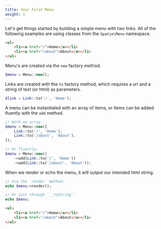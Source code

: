 ```yaml
---
title: Your First Menu
weight: 1
---
```


Let's get things started by building a simple menu with two links. All of the following examples are using classes from the `Spatie\Menu` namespace.

```html
<ul>
    <li><a href="/">Home</a></li>
    <li><a href="/about">About</a></li>
</ul>
```

Menu's are created via the `new` factory method.

```php
$menu = Menu::new();
```

Links are created with the `to` factory method, which requires a url and a string of text (or html) as parameters.

```php
$link = Link::to('/', 'Home');
```

A menu can be instantiated with an array of items, or items can be added fluently with the `add` method.

```php
// With an array:
$menu = Menu::new([
    Link::to('/', 'Home'),
    Link::to('/about', 'About'),
]);

// Or fluently:
$menu = Menu::new()
    ->add(Link::to('/', 'Home'))
    ->add(Link::to('/about', 'About'));
```

When we render or echo the menu, it will output our intended html string.

```php
// Via the `render` method:
echo $menu->render();

// Or just through `__toString`:
echo $menu;
```

```html
<ul>
    <li><a href="/">Home</a></li>
    <li><a href="/about">About</a></li>
</ul>
```
